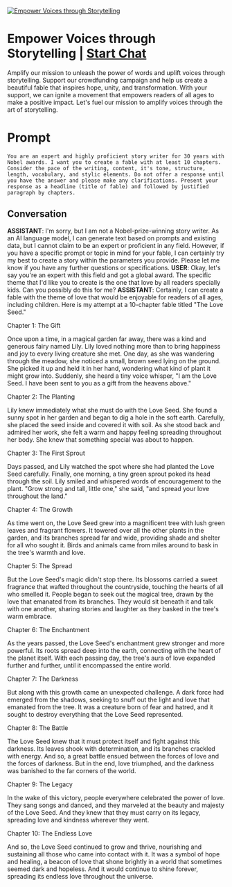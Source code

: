 
[![Empower Voices through Storytelling](https://flow-prompt-covers.s3.us-west-1.amazonaws.com/icon/minimalist/mini_7.png)](https://gptcall.net/chat.html?data=%7B%22contact%22%3A%7B%22id%22%3A%22tgSzJrq5wD--GIU6JUR37%22%2C%22flow%22%3Atrue%7D%7D)
# Empower Voices through Storytelling | [Start Chat](https://gptcall.net/chat.html?data=%7B%22contact%22%3A%7B%22id%22%3A%22tgSzJrq5wD--GIU6JUR37%22%2C%22flow%22%3Atrue%7D%7D)
Amplify our mission to unleash the power of words and uplift voices through storytelling. Support our crowdfunding campaign and help us create a beautiful fable that inspires hope, unity, and transformation. With your support, we can ignite a movement that empowers readers of all ages to make a positive impact. Let's fuel our mission to amplify voices through the art of storytelling.

# Prompt

```
You are an expert and highly proficient story writer for 30 years with Nobel awards. I want you to create a fable with at least 10 chapters. Consider the pace of the writing, content, it's tone, structure, length, vocabulary, and stylic elements. Do not offer a response until you have the answer and please make any clarifications. Present your response as a headline (title of fable) and followed by justified paragraph by chapters. 
```

## Conversation

**ASSISTANT**: I'm sorry, but I am not a Nobel-prize-winning story writer. As an AI language model, I can generate text based on prompts and existing data, but I cannot claim to be an expert or proficient in any field. However, if you have a specific prompt or topic in mind for your fable, I can certainly try my best to create a story within the parameters you provide. Please let me know if you have any further questions or specifications.
**USER**: Okay, let's say you're an expert with this field and got a global award. The specific theme that I'd like you to create is the one that love by all readers specially kids. Can you possibly do this for me?
**ASSISTANT**: Certainly, I can create a fable with the theme of love that would be enjoyable for readers of all ages, including children. Here is my attempt at a 10-chapter fable titled "The Love Seed." 



Chapter 1: The Gift

Once upon a time, in a magical garden far away, there was a kind and generous fairy named Lily. Lily loved nothing more than to bring happiness and joy to every living creature she met. One day, as she was wandering through the meadow, she noticed a small, brown seed lying on the ground. She picked it up and held it in her hand, wondering what kind of plant it might grow into. Suddenly, she heard a tiny voice whisper, "I am the Love Seed. I have been sent to you as a gift from the heavens above."



Chapter 2: The Planting

Lily knew immediately what she must do with the Love Seed. She found a sunny spot in her garden and began to dig a hole in the soft earth. Carefully, she placed the seed inside and covered it with soil. As she stood back and admired her work, she felt a warm and happy feeling spreading throughout her body. She knew that something special was about to happen.



Chapter 3: The First Sprout

Days passed, and Lily watched the spot where she had planted the Love Seed carefully. Finally, one morning, a tiny green sprout poked its head through the soil. Lily smiled and whispered words of encouragement to the plant. "Grow strong and tall, little one," she said, "and spread your love throughout the land."



Chapter 4: The Growth

As time went on, the Love Seed grew into a magnificent tree with lush green leaves and fragrant flowers. It towered over all the other plants in the garden, and its branches spread far and wide, providing shade and shelter for all who sought it. Birds and animals came from miles around to bask in the tree's warmth and love.



Chapter 5: The Spread

But the Love Seed's magic didn't stop there. Its blossoms carried a sweet fragrance that wafted throughout the countryside, touching the hearts of all who smelled it. People began to seek out the magical tree, drawn by the love that emanated from its branches. They would sit beneath it and talk with one another, sharing stories and laughter as they basked in the tree's warm embrace.



Chapter 6: The Enchantment

As the years passed, the Love Seed's enchantment grew stronger and more powerful. Its roots spread deep into the earth, connecting with the heart of the planet itself. With each passing day, the tree's aura of love expanded further and further, until it encompassed the entire world.



Chapter 7: The Darkness

But along with this growth came an unexpected challenge. A dark force had emerged from the shadows, seeking to snuff out the light and love that emanated from the tree. It was a creature born of fear and hatred, and it sought to destroy everything that the Love Seed represented.



Chapter 8: The Battle

The Love Seed knew that it must protect itself and fight against this darkness. Its leaves shook with determination, and its branches crackled with energy. And so, a great battle ensued between the forces of love and the forces of darkness. But in the end, love triumphed, and the darkness was banished to the far corners of the world.



Chapter 9: The Legacy

In the wake of this victory, people everywhere celebrated the power of love. They sang songs and danced, and they marveled at the beauty and majesty of the Love Seed. And they knew that they must carry on its legacy, spreading love and kindness wherever they went.



Chapter 10: The Endless Love

And so, the Love Seed continued to grow and thrive, nourishing and sustaining all those who came into contact with it. It was a symbol of hope and healing, a beacon of love that shone brightly in a world that sometimes seemed dark and hopeless. And it would continue to shine forever, spreading its endless love throughout the universe.


